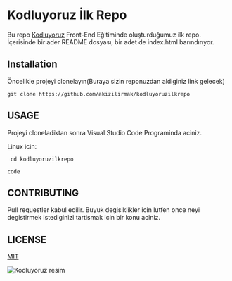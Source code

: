 # **Kodluyoruz İlk Repo**
Bu repo [Kodluyoruz](https://www.kodluyoruz.org/) Front-End Eğitiminde oluşturduğumuz ilk repo. İçerisinde bir ader README dosyası, bir adet de index.html barındırıyor.

## Installation ##
Öncelikle projeyi clonelayın(Buraya sizin reponuzdan aldiginiz link gelecek)

```git clone https://github.com/akizilirmak/kodluyoruzilkrepo```
 
## USAGE ##
Projeyi cloneladiktan sonra Visual Studio Code Programinda aciniz.

Linux icin:

``` cd kodluyoruzilkrepo```

```code ```

## CONTRIBUTING ##
Pull requestler kabul edilir. Buyuk degisiklikler icin lutfen once neyi degistirmek istediginizi tartismak icin bir konu aciniz.
## LICENSE ##
[MIT](https://choosealicense.com/licenses/mit/)

![Kodluyoruz resim](https://raw.githubusercontent.com/Kodluyoruz/taskforce/git/git/markdown-nedir-nasil-kullaniriz-/figures/kodluyoruz_logo.jpg)